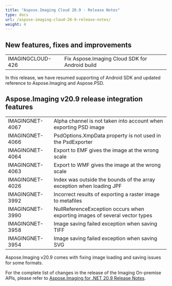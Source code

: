 ```yaml
---
title: "Aspose.Imaging Cloud 20.9 - Release Notes"
type: docs
url: /aspose-imaging-cloud-20-9-release-notes/
weight: 4
---
```


## **New features, fixes and improvements**
|     |     |
| --- | --- |
|IMAGINGCLOUD-426|Fix Aspose.Imaging Cloud SDK for Android build|

In this release, we have resumed supporting of Android SDK and updated reference to Aspose.Imaging and Aspose.PSD.

## **Aspose.Imaging v20.9 release integration features**

|     |     |
| --- | --- |
|IMAGINGNET-4067|Alpha channel is not taken into account when exporting PSD image|
|IMAGINGNET-4066|PsdOptions.XmpData property is not used in the PsdExporter|
|IMAGINGNET-4064|Export to EMF gives the image at the wrong scale|
|IMAGINGNET-4063|Export to WMF gives the image at the wrong scale|
|IMAGINGNET-4026|Index was outside the bounds of the array exception when loading JPF|
|IMAGINGNET-3992|Incorrect results of exporting a raster image to metafiles|
|IMAGINGNET-3990|NullReferenceException occurs when exporting images of several vector types|
|IMAGINGNET-3958|Image saving failed exception when saving TIFF|
|IMAGINGNET-3954|Image saving failed exception when saving SVG|

Aspose.Imaging v20.9 comes with fixing image loading and saving issues for some formats.

For the complete list of changes in the release of the Imaging On-premise APIs, please refer to [Aspose.Imaging for .NET 20.9 Release Notes](https://docs.aspose.com/display/imagingnet/Aspose.Imaging+for+.NET+20.9+-+Release+notes).
